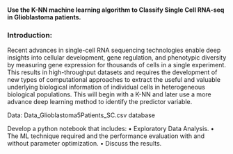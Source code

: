 #### Use the K-NN machine learning algorithm to Classify Single Cell RNA-seq in Glioblastoma patients.

### Introduction:
Recent advances in single-cell RNA sequencing technologies enable deep insights
into cellular development, gene regulation, and phenotypic diversity by
measuring gene expression for thousands of cells in a single experiment. This
results in high-throughput datasets and requires the development of new types of
computational approaches to extract the useful and valuable underlying biological
information of individual cells in heterogeneous biological populations. This will begin with a K-NN and later use a more advance deep learning
method to identify the predictor variable.

Data: Data_Glioblastoma5Patients_SC.csv database

Develop a python notebook that includes:
• Exploratory Data Analysis. 
• The ML technique required and the performance evaluation
with and without parameter optimization.
• Discuss the results.

